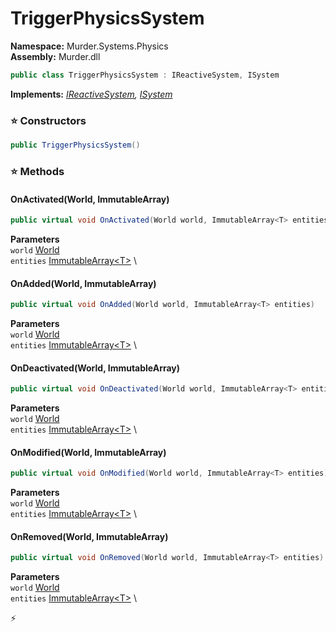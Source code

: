 # TriggerPhysicsSystem

**Namespace:** Murder.Systems.Physics \
**Assembly:** Murder.dll

```csharp
public class TriggerPhysicsSystem : IReactiveSystem, ISystem
```

**Implements:** _[IReactiveSystem](../../../Bang/Systems/IReactiveSystem.html), [ISystem](../../../Bang/Systems/ISystem.html)_

### ⭐ Constructors
```csharp
public TriggerPhysicsSystem()
```

### ⭐ Methods
#### OnActivated(World, ImmutableArray<T>)
```csharp
public virtual void OnActivated(World world, ImmutableArray<T> entities)
```

**Parameters** \
`world` [World](../../../Bang/World.html) \
`entities` [ImmutableArray\<T\>](https://learn.microsoft.com/en-us/dotnet/api/System.Collections.Immutable.ImmutableArray-1?view=net-7.0) \

#### OnAdded(World, ImmutableArray<T>)
```csharp
public virtual void OnAdded(World world, ImmutableArray<T> entities)
```

**Parameters** \
`world` [World](../../../Bang/World.html) \
`entities` [ImmutableArray\<T\>](https://learn.microsoft.com/en-us/dotnet/api/System.Collections.Immutable.ImmutableArray-1?view=net-7.0) \

#### OnDeactivated(World, ImmutableArray<T>)
```csharp
public virtual void OnDeactivated(World world, ImmutableArray<T> entities)
```

**Parameters** \
`world` [World](../../../Bang/World.html) \
`entities` [ImmutableArray\<T\>](https://learn.microsoft.com/en-us/dotnet/api/System.Collections.Immutable.ImmutableArray-1?view=net-7.0) \

#### OnModified(World, ImmutableArray<T>)
```csharp
public virtual void OnModified(World world, ImmutableArray<T> entities)
```

**Parameters** \
`world` [World](../../../Bang/World.html) \
`entities` [ImmutableArray\<T\>](https://learn.microsoft.com/en-us/dotnet/api/System.Collections.Immutable.ImmutableArray-1?view=net-7.0) \

#### OnRemoved(World, ImmutableArray<T>)
```csharp
public virtual void OnRemoved(World world, ImmutableArray<T> entities)
```

**Parameters** \
`world` [World](../../../Bang/World.html) \
`entities` [ImmutableArray\<T\>](https://learn.microsoft.com/en-us/dotnet/api/System.Collections.Immutable.ImmutableArray-1?view=net-7.0) \



⚡